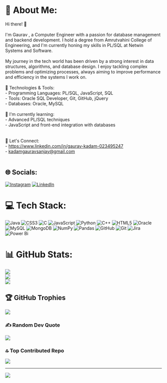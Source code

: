 # 💫 About Me:
Hi there! 👋<br><br>I'm Gaurav , a Computer Engineer with a passion for database management and backend development. I hold a degree from Amrutvahini College of Engineering, and I'm currently honing my skills in PL/SQL at Netwin Systems and Software.<br><br>My journey in the tech world has been driven by a strong interest in data structures, algorithms, and database design. I enjoy tackling complex problems and optimizing processes, always aiming to improve performance and efficiency in the systems I work on.<br><br>🔧 Technologies & Tools:<br>- Programming Languages: PL/SQL, JavaScript, SQL<br>- Tools: Oracle SQL Developer, Git, GitHub, jQuery<br>- Databases: Oracle, MySQL<br><br>🌱 I'm currently learning:<br>- Advanced PL/SQL techniques<br>- JavaScript and front-end integration with databases<br><br><br>💬 Let's Connect:<br>- https://www.linkedin.com/in/gaurav-kadam-023495247<br>- kadamgauravsanjay@gmail.com<br><br>


## 🌐 Socials:
[![Instagram](https://img.shields.io/badge/Instagram-%23E4405F.svg?logo=Instagram&logoColor=white)](https://instagram.com/gaurav_k_7472) [![LinkedIn](https://img.shields.io/badge/LinkedIn-%230077B5.svg?logo=linkedin&logoColor=white)](https://linkedin.com/in/https://www.linkedin.com/in/gaurav-kadam-023495247) 

# 💻 Tech Stack:
![Java](https://img.shields.io/badge/java-%23ED8B00.svg?style=for-the-badge&logo=openjdk&logoColor=white) ![CSS3](https://img.shields.io/badge/css3-%231572B6.svg?style=for-the-badge&logo=css3&logoColor=white) ![C](https://img.shields.io/badge/c-%2300599C.svg?style=for-the-badge&logo=c&logoColor=white) ![JavaScript](https://img.shields.io/badge/javascript-%23323330.svg?style=for-the-badge&logo=javascript&logoColor=%23F7DF1E) ![Python](https://img.shields.io/badge/python-3670A0?style=for-the-badge&logo=python&logoColor=ffdd54) ![C++](https://img.shields.io/badge/c++-%2300599C.svg?style=for-the-badge&logo=c%2B%2B&logoColor=white) ![HTML5](https://img.shields.io/badge/html5-%23E34F26.svg?style=for-the-badge&logo=html5&logoColor=white) ![Oracle](https://img.shields.io/badge/Oracle-F80000?style=for-the-badge&logo=oracle&logoColor=white) ![MySQL](https://img.shields.io/badge/mysql-4479A1.svg?style=for-the-badge&logo=mysql&logoColor=white) ![MongoDB](https://img.shields.io/badge/MongoDB-%234ea94b.svg?style=for-the-badge&logo=mongodb&logoColor=white) ![NumPy](https://img.shields.io/badge/numpy-%23013243.svg?style=for-the-badge&logo=numpy&logoColor=white) ![Pandas](https://img.shields.io/badge/pandas-%23150458.svg?style=for-the-badge&logo=pandas&logoColor=white) ![GitHub](https://img.shields.io/badge/github-%23121011.svg?style=for-the-badge&logo=github&logoColor=white) ![Git](https://img.shields.io/badge/git-%23F05033.svg?style=for-the-badge&logo=git&logoColor=white) ![Jira](https://img.shields.io/badge/jira-%230A0FFF.svg?style=for-the-badge&logo=jira&logoColor=white) ![Power Bi](https://img.shields.io/badge/power_bi-F2C811?style=for-the-badge&logo=powerbi&logoColor=black)
# 📊 GitHub Stats:
![](https://github-readme-stats.vercel.app/api?username=Gaurav-coder7102&theme=default_repocard&hide_border=false&include_all_commits=true&count_private=true)<br/>
![](https://github-readme-streak-stats.herokuapp.com/?user=Gaurav-coder7102&theme=default_repocard&hide_border=false)<br/>
![](https://github-readme-stats.vercel.app/api/top-langs/?username=Gaurav-coder7102&theme=default_repocard&hide_border=false&include_all_commits=true&count_private=true&layout=compact)

## 🏆 GitHub Trophies
![](https://github-profile-trophy.vercel.app/?username=Gaurav-coder7102&theme=dracula&no-frame=false&no-bg=false&margin-w=4)

### ✍️ Random Dev Quote
![](https://quotes-github-readme.vercel.app/api?type=horizontal&theme=light)

### 🔝 Top Contributed Repo
![](https://github-contributor-stats.vercel.app/api?username=Gaurav-coder7102&limit=5&theme=default_repocard&combine_all_yearly_contributions=true)

---
[![](https://visitcount.itsvg.in/api?id=Gaurav-coder7102&icon=0&color=0)](https://visitcount.itsvg.in)

<!-- Proudly created with GPRM ( https://gprm.itsvg.in ) -->
